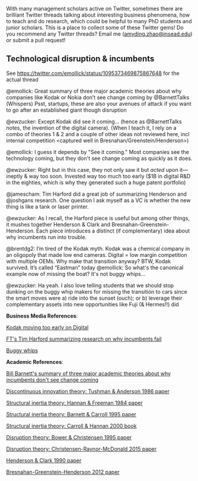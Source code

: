 With many management scholars active on Twitter, sometimes there are brilliant Twitter threads talking about interesting business phenomena, how to teach and do research, which could be helpful to many PhD students and junior scholars. This is a place to collect some of these Twitter gems! Do you recommend any Twitter threads? Email me (amyding.zhao@insead.edu) or submit a pull request!

## Technological disruption & incumbents
See https://twitter.com/emollick/status/1095373469875867648 for the actual thread  

@emollick: Great summary of three major academic theories about why companies like Kodak or Nokia don’t see change coming by @BarnettTalks (Whispers) Psst, startups, these are also your avenues of attack if you want to go after an established giant though disruption 

@ewzucker: Except Kodak did see it coming... (hence as @BarnettTalks notes, the invention of the digital camera). (When I teach it, I rely on a combo of theories 1 & 2 and a couple of other ideas not reviewed here, incl internal competition <captured well in Bresnahan/Greenstein/Henderson>)

@emollick: I guess it depends by "See it coming." Most companies see the technology coming, but they don't see change coming as quickly as it does.

@ewzucker: Right but in this case, they not only saw it but *acted* upon it— ineptly & way too soon. Invested way too much too early ($1B in digital R&D in the eighties, which is why they generated such a huge patent portfolio)

@jamescham: Tim Harford did a great job of summarizing Henderson and @joshgans research. One question I ask myself as a VC is whether the new thing is like a tank or laser printer.

@ewzucker: As I recall, the Harford piece is useful but among other things, it mushes together Henderson & Clark and Bresnahan-Greenstein-Henderson.  Each piece introduces a distinct (if complementary) idea about why incumbents run into trouble.

@brentdg2: I’m tired of the Kodak myth. Kodak was a chemical company in an oligopoly that made low end cameras. Digital = low margin competition with multiple OEMs. Why make that transition anyway? BTW, Kodak survived. It’s called “Eastman” today
@emollick: So what's the canonical example now of missing the boat? It's not buggy whips...

@ewzucker: Ha yeah.  I also love telling students that we should stop dunking on the buggy whip makers for missing the transition to cars since the smart moves were a) ride into the sunset (ouch); or b) leverage their complementary assets into new opportunities like Fuji (& Hermes!!) did

**Business Media References**:

[Kodak moving too early on Digital](https://spectrum.ieee.org/at-work/innovation/the-lowballing-of-kodaks-patent-portfolio)  

[FT's Tim Harford summarizing research on why incumbents fail](https://www.ft.com/content/3c1ab748-b09b-11e8-8d14-6f049d06439c)  

[Buggy whips](https://www.nytimes.com/2010/01/10/business/10digi.html)  


**Academic References**:  

[Bill Barnett's summary of three major academic theories about why incumbents don't see change coming](http://www.barnetttalks.com/2016/10/leading-amidst-change-why-strategy.html) 

[Discontinuous innovation theory: Tushman & Anderson 1986 paper](https://www.jstor.org/stable/2392832)

[Structural inertia theory: Hannan & Freeman 1984 paper](https://www.jstor.org/stable/2095567)

[Structural inertia theory: Barnett & Carroll 1995 paper](https://www.jstor.org/stable/2083410)

[Structural inertia theory: Carroll & Hannan 2000 book](https://press.princeton.edu/titles/6824.html)

[Disruption theory: Bower & Christensen 1995 paper](https://hbr.org/1995/01/disruptive-technologies-catching-the-wave)

[Disruption theory: Christensen-Raynor-McDonald 2015 paper](https://hbr.org/2015/12/what-is-disruptive-innovation)

[Henderson & Clark 1990 paper](https://www.jstor.org/stable/2393549)  

[Bresnahan-Greenstein-Henderson 2012 paper](https://www.nber.org/chapters/c12354)
